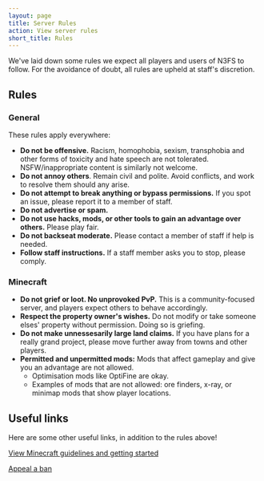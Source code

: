 ```yaml
---
layout: page
title: Server Rules
action: View server rules
short_title: Rules
---
```


We've laid down some rules we expect all players and users of N3FS to follow. For the avoidance of doubt, all rules are upheld at staff's discretion.

## Rules

### General

These rules apply everywhere:

* **Do not be offensive.** Racism, homophobia, sexism, transphobia and other forms of toxicity and hate speech are not tolerated. NSFW/inappropriate content is similarly not welcome.
* **Do not annoy others**. Remain civil and polite. Avoid conflicts, and work to resolve them should any arise.
* **Do not attempt to break anything or bypass permissions.** If you spot an issue, please report it to a member of staff.
* **Do not advertise or spam.** 
* **Do not use hacks, mods, or other tools to gain an advantage over others.** Please play fair.
* **Do not backseat moderate.** Please contact a member of staff if help is needed.
* **Follow staff instructions.** If a staff member asks you to stop, please comply. 

### Minecraft

* **Do not grief or loot. No unprovoked PvP.** This is a community-focused server, and players expect others to behave accordingly. 
* **Respect the property owner's wishes.** Do not modify or take someone elses' property without permission. Doing so is griefing.
* **Do not make unnessesarily large land claims.** If you have plans for a really grand project, please move further away from towns and other players.
* **Permitted and unpermitted mods:** Mods that affect gameplay and give you an advantage are not allowed. 
    * Optimisation mods like OptiFine are okay. 
    * Examples of mods that are not allowed: ore finders, x-ray, or minimap mods that show player locations. 

## Useful links

Here are some other useful links, in addition to the rules above!

<a href="/help/minecraft-guidelines" class="action">View Minecraft guidelines and getting started</a>

<a href="/help/ban-appeal" class="action">Appeal a ban</a>